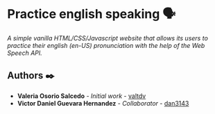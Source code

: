 # Practice english speaking 🗣️
_A simple vanilla HTML/CSS/Javascript website that allows its users to practice their english (en-US) pronunciation with the help of the Web Speech API._

## Authors ✒️
* **Valeria Osorio Salcedo** - *Initial work* - [valtdv](https://github.com/valtdv)
* **Victor Daniel Guevara Hernandez** - *Collaborator* - [dan3143](https://github.com/dan3143)
